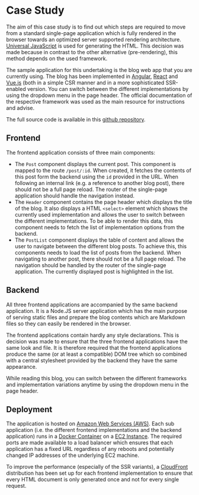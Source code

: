 # Case Study

The aim of this case study is to find out which steps are required to move from a standard single-page application which is fully rendered in the browser towards an optimized server supported rendering architecture.
[Universal JavaScript](./considerations#universal-javascript) is used for generating the HTML.
This decision was made because in contrast to the other alternative (pre-rendering), this method depends on the used framework.    
 
The sample application for this undertaking is the blog web app that you are currently using. 
The blog has been implemented in [Angular](./angular), [React](./react) and [Vue.js](./vue) (both in a simple CSR manner and in a more sophisticated SSR-enabled version.
You can switch between the different implementations by using the dropdown menu in the page header.
The official documentation of the respective framework was used as the main resource for instructions and advise.

The full source code is available in this [github repository](https://github.com/glutengo/rendering-strategies). 

## Frontend

The frontend application consists of three main components:

* The `Post` component displays the current post. This component is mapped to the route `/post/:id`.
When created, it fetches the contents of this post form the backend using the `id` provided in the URL. 
When following an internal link (e.g. a reference to another blog post), there should not be a full page reload.
The router of the single-page application should handle the navigation instead.
* The `Header` component contains the page header which displays the title of the blog. 
It also displays a HTML `<select>` element which shows the currently used implementation and allows the user to switch between the different implementations.
To be able to render this data, this component needs to fetch the list of implementation options from the backend.
* The `PostList` component displays the table of content and allows the user to navigate between the different blog posts.
To achieve this, this components needs to load the list of posts from the backend.
When navigating to another post, there should not be a full page reload. 
The navigation should be handled by the router of the single-page application.
The currently displayed post is highlighted in the list.

## Backend

All three frontend applications are accompanied by the same backend application. 
It is a Node.JS server application which has the main purpose of serving static files and prepare the blog contents which are Markdown files so they can easily be rendered in the browser. 

The frontend applications contain hardly any style declarations. This is decision was made to ensure that the three frontend applications have the same look and file. 
It is therefore required that the frontend applications produce the same (or at least a compatible) DOM tree which so combined with a central stylesheet provided by the backend they have the same appearance.   

While reading this blog, you can switch between the different frameworks and implementation variations anytime by using the dropdown menu in the page header.

## Deployment

The application is hosted on [Amazon Web Services (AWS)](https://aws.amazon.com/). 
Each sub application (i.e. the different frontend implementations and the backend application) runs in a [Docker Container](https://www.docker.com/resources/what-container) on a [EC2 Instance](https://aws.amazon.com/ec2/).
The required ports are made available to a load balancer which ensures that each application has a fixed URL regardless of any reboots and potentially changed IP addresses of the underlying EC2 machine.

To improve the performance (especially of the SSR variants), a [CloudFront](https://docs.aws.amazon.com/AmazonCloudFront/latest/DeveloperGuide/Introduction.html) distribution has been set up for each frontend implementation to ensure that every HTML document is only generated once and not for every single request.

